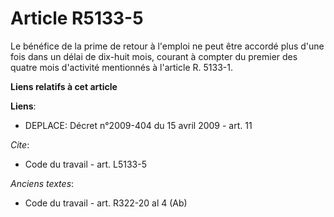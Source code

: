 # Article R5133-5

Le bénéfice de la prime de retour à l'emploi ne peut être accordé plus d'une fois dans un délai de dix-huit mois, courant à
compter du premier des quatre mois d'activité mentionnés à l'article R. 5133-1.

**Liens relatifs à cet article**

**Liens**:

  - DEPLACE: Décret n°2009-404 du 15 avril 2009 - art. 11

_Cite_:

  - Code du travail - art. L5133-5

_Anciens textes_:

  - Code du travail - art. R322-20 al 4 (Ab)
